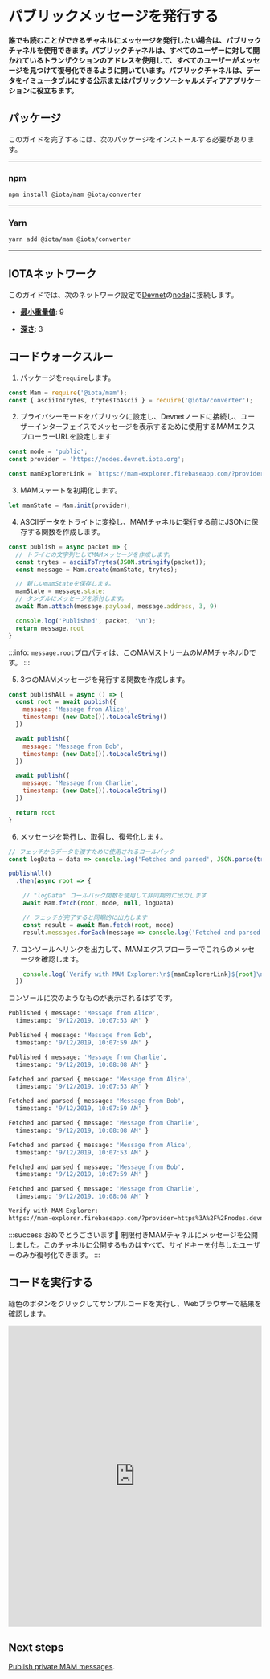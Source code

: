 # パブリックメッセージを発行する
<!-- # Publish public messages -->

**誰でも読むことができるチャネルにメッセージを発行したい場合は、パブリックチャネルを使用できます。パブリックチャネルは、すべてのユーザーに対して開かれているトランザクションのアドレスを使用して、すべてのユーザーがメッセージを見つけて復号化できるように開いています。パブリックチャネルは、データをイミュータブルにする公示またはパブリックソーシャルメディアアプリケーションに役立ちます。**
<!-- **If you want to publish messages to a channel that anyone can read, you can use a public channel. These channels are open for any user to find and decrypt the messages, using the address of the transaction that it's in. This type of channel is useful for public announcements or public social media applications that want the data to be immutable.** -->

## パッケージ
<!-- ## Packages -->

このガイドを完了するには、次のパッケージをインストールする必要があります。
<!-- To complete this guide, you need to install the following packages: -->

--------------------
### npm
```bash
npm install @iota/mam @iota/converter
```
---
### Yarn
```bash
yarn add @iota/mam @iota/converter
```
--------------------

## IOTAネットワーク
<!-- ## IOTA network -->

このガイドでは、次のネットワーク設定で[Devnet](root://getting-started/0.1/network/iota-networks.md#devnet)の[node](root://getting-started/0.1/network/nodes.md)に接続します。
<!-- In this guide, we connect to a [node](root://getting-started/0.1/network/nodes.md) on the [Devnet](root://getting-started/0.1/network/iota-networks.md#devnet) with the following network settings: -->

- **[最小重量値](root://getting-started/0.1/network/minimum-weight-magnitude.md)**: 9
<!-- - **[Minimum weight magnitude](root://getting-started/0.1/network/minimum-weight-magnitude.md)**: 9 -->

- **[深さ](root://getting-started/0.1/transactions/depth.md)**: 3
<!-- - **[Depth](root://getting-started/0.1/transactions/depth.md)**: 3 -->

## コードウォークスルー
<!-- ## Code walkthrough -->

1. パッケージを`require`します。
  <!-- 1. Require the packages -->

  ```js
  const Mam = require('@iota/mam');
  const { asciiToTrytes, trytesToAscii } = require('@iota/converter');
  ```

2. プライバシーモードをパブリックに設定し、Devnetノードに接続し、ユーザーインターフェイスでメッセージを表示するために使用するMAMエクスプローラーURLを設定します
  <!-- 2. Set the privacy mode to public, connect to a Devnet node, and set the MAM explorer URL to use for seeing messages in a user interface -->

  ```js
  const mode = 'public';
  const provider = 'https://nodes.devnet.iota.org';

  const mamExplorerLink = `https://mam-explorer.firebaseapp.com/?provider=${encodeURIComponent(provider)}&mode=${mode}&root=`;
  ```

3. MAMステートを初期化します。
  <!-- 3. Initialize the MAM state -->

  ```js
  let mamState = Mam.init(provider);
  ```

4. ASCIIデータをトライトに変換し、MAMチャネルに発行する前にJSONに保存する関数を作成します。
  <!-- 4. Create a function to convert ASCII data to trytes and store it in JSON before publishing it to a MAM channel -->

  ```js
  const publish = async packet => {
    // トライとの文字列としてMAMメッセージを作成します。
    const trytes = asciiToTrytes(JSON.stringify(packet));
    const message = Mam.create(mamState, trytes);

    // 新しいmamStateを保存します。
    mamState = message.state;
    // タングルにメッセージを添付します。
    await Mam.attach(message.payload, message.address, 3, 9)

    console.log('Published', packet, '\n');
    return message.root
  }
  ```

  :::info:
  `message.root`プロパティは、このMAMストリームのMAMチャネルIDです。
  :::
  <!-- :::info: -->
  <!-- The `message.root` property is the MAM channel ID for this MAM stream. -->
  <!-- ::: -->

5. 3つのMAMメッセージを発行する関数を作成します。
  <!-- 5. Create a function that publishes three MAM messages -->

  ```js
  const publishAll = async () => {
    const root = await publish({
      message: 'Message from Alice',
      timestamp: (new Date()).toLocaleString()
    })

    await publish({
      message: 'Message from Bob',
      timestamp: (new Date()).toLocaleString()
    })

    await publish({
      message: 'Message from Charlie',
      timestamp: (new Date()).toLocaleString()
    })

    return root
  }
  ```

6. メッセージを発行し、取得し、復号化します。
  <!-- 6. Publish the messages, fetch them, and decrypt them -->

  ```js
  // フェッチからデータを渡すために使用されるコールバック
  const logData = data => console.log('Fetched and parsed', JSON.parse(trytesToAscii(data)), '\n')

  publishAll()
    .then(async root => {

      // "logData" コールバック関数を使用して非同期的に出力します
      await Mam.fetch(root, mode, null, logData)

      // フェッチが完了すると同期的に出力します
      const result = await Mam.fetch(root, mode)
      result.messages.forEach(message => console.log('Fetched and parsed', JSON.parse(trytesToAscii(message)), '\n'))
  ```

7. コンソールへリンクを出力して、MAMエクスプローラーでこれらのメッセージを確認します。
  <!-- 7. Print the link to the console to see these messages in the MAM Explorer -->

  ```js
      console.log(`Verify with MAM Explorer:\n${mamExplorerLink}${root}\n`);
    })
  ```

コンソールに次のようなものが表示されるはずです。
<!-- You should see something like the following in the console: -->

```bash
Published { message: 'Message from Alice',
  timestamp: '9/12/2019, 10:07:53 AM' }

Published { message: 'Message from Bob',
  timestamp: '9/12/2019, 10:07:59 AM' }

Published { message: 'Message from Charlie',
  timestamp: '9/12/2019, 10:08:08 AM' }

Fetched and parsed { message: 'Message from Alice',
  timestamp: '9/12/2019, 10:07:53 AM' }

Fetched and parsed { message: 'Message from Bob',
  timestamp: '9/12/2019, 10:07:59 AM' }

Fetched and parsed { message: 'Message from Charlie',
  timestamp: '9/12/2019, 10:08:08 AM' }

Fetched and parsed { message: 'Message from Alice',
  timestamp: '9/12/2019, 10:07:53 AM' }

Fetched and parsed { message: 'Message from Bob',
  timestamp: '9/12/2019, 10:07:59 AM' }

Fetched and parsed { message: 'Message from Charlie',
  timestamp: '9/12/2019, 10:08:08 AM' }

Verify with MAM Explorer:
https://mam-explorer.firebaseapp.com/?provider=https%3A%2F%2Fnodes.devnet.iota.org&mode=public&root=9LBMBRUAJIRNASMNJP99ZMNVKNOER9XGVSLJLECEXBTNADHPWGO9FMBRRAGZPKEPSRLJ9SZYQU9EVLMPC
```

:::success:おめでとうございます:tada:
制限付きMAMチャネルにメッセージを公開しました。このチャネルに公開するものはすべて、サイドキーを付与したユーザーのみが復号化できます。
:::
<!-- :::success:Congratulations :tada: -->
<!-- You've published messages to a restricted MAM channel. Anything you publish to this channel can be decrypted only by those to whom you give the side key. -->
<!-- ::: -->

## コードを実行する
<!-- ## Run the code -->

緑色のボタンをクリックしてサンプルコードを実行し、Webブラウザーで結果を確認します。
<!-- Click the green button to run the sample code and see the results in the web browser. -->

<iframe height="600px" width="100%" src="https://repl.it/@jake91/MAM-public?lite=true" scrolling="no" frameborder="no" allowtransparency="true" allowfullscreen="true" sandbox="allow-forms allow-pointer-lock allow-popups allow-same-origin allow-scripts allow-modals"></iframe>

## Next steps

[Publish private MAM messages](../js/create-restricted-channel.md).
